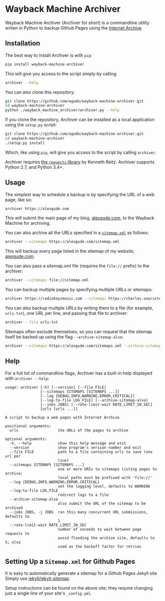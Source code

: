 # Wayback Machine Archiver

Wayback Machine Archiver (Archiver for short) is a commandline utility writen
in Python to backup Github Pages using the [Internet Archive][ia].

[ia]: https://archive.org/

## Installation

The best way to install Archiver is with `pip`:

```bash
pip install wayback-machine-archiver
```

This will give you access to the script simply by calling:

```bash
archiver --help
```

You can also clone this repository:

```bash
git clone https://github.com/agude/wayback-machine-archiver.git
cd wayback-machine-archiver
python ./wayback_machine_archiver/archiver.py --help
```

If you clone the repository, Archiver can be installed as a local application
using the `setup.py` script:

```bash
git clone https://github.com/agude/wayback-machine-archiver.git
cd wayback-machine-archiver
./setup.py install
```

Which, like using `pip`, will give you access to the script by calling
`archiver`.

Archiver requires [the `requests` library][requests] by Kenneth Reitz.
Archiver supports Python 2.7, and Python 3.4+.

[requests]: https://github.com/kennethreitz/requests

## Usage

The simplest way to schedule a backup is by specifying the URL of a web page,
like so:

```bash
archiver https://alexgude.com
```

This will submit the main page of my blog, [alexgude.com][ag], to the Wayback
Machine for archiving.

[ag]: https://alexgude.com

You can also archive all the URLs specified in a [`sitemap.xml`][sitemap] as
follows:

[sitemap]: https://en.wikipedia.org/wiki/Sitemaps

```bash
archiver --sitemaps https://alexgude.com/sitemap.xml
```

This will backup every page listed in the sitemap of my website, [alexgude.com][ag].

You can also pass a sitemap.xml file (requires the `file://` prefix) to the archiver:

```bash
archiver --sitemaps file://sitemap.xml
```

You can backup multiple pages by specifying multiple URLs or sitemaps:

```bash
archiver https://radiokeysmusic.com --sitemaps https://charles.uno/sitemap.xml https://alexgude.com/sitemaps.xml
```

You can also backup multiple URLs by writing them to a file (for example,
`urls.txt`), one URL per line, and passing that file to archiver:

```bash
archiver --file urls.txt
```

Sitemaps often exclude themselves, so you can request that the sitemap itself
be backed up using the flag `--archive-sitemap-also`:

```bash
archiver --sitemaps https://alexgude.com/sitemaps.xml --archive-sitemap-also
```

## Help

For a full list of commandline flags, Archiver has a built-in help displayed
with `archiver --help`:

```
usage: archiver [-h] [--version] [--file FILE]
                [--sitemaps SITEMAPS [SITEMAPS ...]]
                [--log {DEBUG,INFO,WARNING,ERROR,CRITICAL}]
                [--log-to-file LOG_FILE] [--archive-sitemap-also]
                [--jobs JOBS] [--rate-limit-wait RATE_LIMIT_IN_SEC]
                [urls [urls ...]]

A script to backup a web pages with Internet Archive

positional arguments:
  urls                  the URLs of the pages to archive

optional arguments:
  -h, --help            show this help message and exit
  --version             show program's version number and exit
  --file FILE           path to a file containing urls to save (one url per
                        line)
  --sitemaps SITEMAPS [SITEMAPS ...]
                        one or more URIs to sitemaps listing pages to archive;
                        local paths must be prefixed with 'file://'
  --log {DEBUG,INFO,WARNING,ERROR,CRITICAL}
                        set the logging level, defaults to WARNING
  --log-to-file LOG_FILE
                        redirect logs to a file
  --archive-sitemap-also
                        also submit the URL of the sitemap to be archived
  --jobs JOBS, -j JOBS  run this many concurrent URL submissions, defaults to
                        1
  --rate-limit-wait RATE_LIMIT_IN_SEC
                        number of seconds to wait between page requests to
                        avoid flooding the archive site, defaults to 5; also
                        used as the backoff factor for retries
```

## Setting Up a `Sitemap.xml` for Github Pages

It is easy to automatically generate a sitemap for a Github Pages Jekyll site.
Simply use [jekyll/jekyll-sitemap][jsm].

Setup instructions can be found on the above site; they require changing just
a single line of your site's `_config.yml`.

[jsm]: https://github.com/jekyll/jekyll-sitemap
